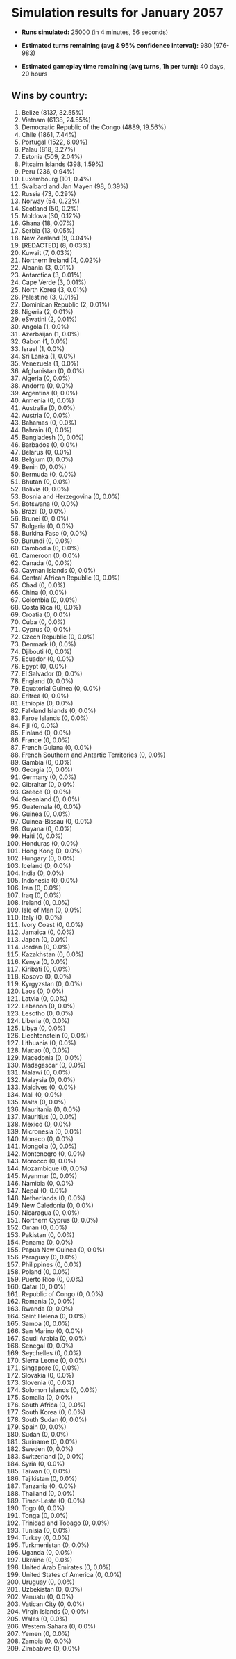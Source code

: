 # Simulation results for January 2057

* **Runs simulated:** 25000 (in 4 minutes, 56 seconds)

* **Estimated turns remaining (avg & 95% confidence interval):** 980 (976-983)

* **Estimated gameplay time remaining (avg turns, 1h per turn):** 40 days, 20 hours

## Wins by country:
1. Belize (8137, 32.55%)
2. Vietnam (6138, 24.55%)
3. Democratic Republic of the Congo (4889, 19.56%)
4. Chile (1861, 7.44%)
5. Portugal (1522, 6.09%)
6. Palau (818, 3.27%)
7. Estonia (509, 2.04%)
8. Pitcairn Islands (398, 1.59%)
9. Peru (236, 0.94%)
10. Luxembourg (101, 0.4%)
11. Svalbard and Jan Mayen (98, 0.39%)
12. Russia (73, 0.29%)
13. Norway (54, 0.22%)
14. Scotland (50, 0.2%)
15. Moldova (30, 0.12%)
16. Ghana (18, 0.07%)
17. Serbia (13, 0.05%)
18. New Zealand (9, 0.04%)
19. [REDACTED] (8, 0.03%)
20. Kuwait (7, 0.03%)
21. Northern Ireland (4, 0.02%)
22. Albania (3, 0.01%)
23. Antarctica (3, 0.01%)
24. Cape Verde (3, 0.01%)
25. North Korea (3, 0.01%)
26. Palestine (3, 0.01%)
27. Dominican Republic (2, 0.01%)
28. Nigeria (2, 0.01%)
29. eSwatini (2, 0.01%)
30. Angola (1, 0.0%)
31. Azerbaijan (1, 0.0%)
32. Gabon (1, 0.0%)
33. Israel (1, 0.0%)
34. Sri Lanka (1, 0.0%)
35. Venezuela (1, 0.0%)
36. Afghanistan (0, 0.0%)
37. Algeria (0, 0.0%)
38. Andorra (0, 0.0%)
39. Argentina (0, 0.0%)
40. Armenia (0, 0.0%)
41. Australia (0, 0.0%)
42. Austria (0, 0.0%)
43. Bahamas (0, 0.0%)
44. Bahrain (0, 0.0%)
45. Bangladesh (0, 0.0%)
46. Barbados (0, 0.0%)
47. Belarus (0, 0.0%)
48. Belgium (0, 0.0%)
49. Benin (0, 0.0%)
50. Bermuda (0, 0.0%)
51. Bhutan (0, 0.0%)
52. Bolivia (0, 0.0%)
53. Bosnia and Herzegovina (0, 0.0%)
54. Botswana (0, 0.0%)
55. Brazil (0, 0.0%)
56. Brunei (0, 0.0%)
57. Bulgaria (0, 0.0%)
58. Burkina Faso (0, 0.0%)
59. Burundi (0, 0.0%)
60. Cambodia (0, 0.0%)
61. Cameroon (0, 0.0%)
62. Canada (0, 0.0%)
63. Cayman Islands (0, 0.0%)
64. Central African Republic (0, 0.0%)
65. Chad (0, 0.0%)
66. China (0, 0.0%)
67. Colombia (0, 0.0%)
68. Costa Rica (0, 0.0%)
69. Croatia (0, 0.0%)
70. Cuba (0, 0.0%)
71. Cyprus (0, 0.0%)
72. Czech Republic (0, 0.0%)
73. Denmark (0, 0.0%)
74. Djibouti (0, 0.0%)
75. Ecuador (0, 0.0%)
76. Egypt (0, 0.0%)
77. El Salvador (0, 0.0%)
78. England (0, 0.0%)
79. Equatorial Guinea (0, 0.0%)
80. Eritrea (0, 0.0%)
81. Ethiopia (0, 0.0%)
82. Falkland Islands (0, 0.0%)
83. Faroe Islands (0, 0.0%)
84. Fiji (0, 0.0%)
85. Finland (0, 0.0%)
86. France (0, 0.0%)
87. French Guiana (0, 0.0%)
88. French Southern and Antartic Territories (0, 0.0%)
89. Gambia (0, 0.0%)
90. Georgia (0, 0.0%)
91. Germany (0, 0.0%)
92. Gibraltar (0, 0.0%)
93. Greece (0, 0.0%)
94. Greenland (0, 0.0%)
95. Guatemala (0, 0.0%)
96. Guinea (0, 0.0%)
97. Guinea-Bissau (0, 0.0%)
98. Guyana (0, 0.0%)
99. Haiti (0, 0.0%)
100. Honduras (0, 0.0%)
101. Hong Kong (0, 0.0%)
102. Hungary (0, 0.0%)
103. Iceland (0, 0.0%)
104. India (0, 0.0%)
105. Indonesia (0, 0.0%)
106. Iran (0, 0.0%)
107. Iraq (0, 0.0%)
108. Ireland (0, 0.0%)
109. Isle of Man (0, 0.0%)
110. Italy (0, 0.0%)
111. Ivory Coast (0, 0.0%)
112. Jamaica (0, 0.0%)
113. Japan (0, 0.0%)
114. Jordan (0, 0.0%)
115. Kazakhstan (0, 0.0%)
116. Kenya (0, 0.0%)
117. Kiribati (0, 0.0%)
118. Kosovo (0, 0.0%)
119. Kyrgyzstan (0, 0.0%)
120. Laos (0, 0.0%)
121. Latvia (0, 0.0%)
122. Lebanon (0, 0.0%)
123. Lesotho (0, 0.0%)
124. Liberia (0, 0.0%)
125. Libya (0, 0.0%)
126. Liechtenstein (0, 0.0%)
127. Lithuania (0, 0.0%)
128. Macao (0, 0.0%)
129. Macedonia (0, 0.0%)
130. Madagascar (0, 0.0%)
131. Malawi (0, 0.0%)
132. Malaysia (0, 0.0%)
133. Maldives (0, 0.0%)
134. Mali (0, 0.0%)
135. Malta (0, 0.0%)
136. Mauritania (0, 0.0%)
137. Mauritius (0, 0.0%)
138. Mexico (0, 0.0%)
139. Micronesia (0, 0.0%)
140. Monaco (0, 0.0%)
141. Mongolia (0, 0.0%)
142. Montenegro (0, 0.0%)
143. Morocco (0, 0.0%)
144. Mozambique (0, 0.0%)
145. Myanmar (0, 0.0%)
146. Namibia (0, 0.0%)
147. Nepal (0, 0.0%)
148. Netherlands (0, 0.0%)
149. New Caledonia (0, 0.0%)
150. Nicaragua (0, 0.0%)
151. Northern Cyprus (0, 0.0%)
152. Oman (0, 0.0%)
153. Pakistan (0, 0.0%)
154. Panama (0, 0.0%)
155. Papua New Guinea (0, 0.0%)
156. Paraguay (0, 0.0%)
157. Philippines (0, 0.0%)
158. Poland (0, 0.0%)
159. Puerto Rico (0, 0.0%)
160. Qatar (0, 0.0%)
161. Republic of Congo (0, 0.0%)
162. Romania (0, 0.0%)
163. Rwanda (0, 0.0%)
164. Saint Helena (0, 0.0%)
165. Samoa (0, 0.0%)
166. San Marino (0, 0.0%)
167. Saudi Arabia (0, 0.0%)
168. Senegal (0, 0.0%)
169. Seychelles (0, 0.0%)
170. Sierra Leone (0, 0.0%)
171. Singapore (0, 0.0%)
172. Slovakia (0, 0.0%)
173. Slovenia (0, 0.0%)
174. Solomon Islands (0, 0.0%)
175. Somalia (0, 0.0%)
176. South Africa (0, 0.0%)
177. South Korea (0, 0.0%)
178. South Sudan (0, 0.0%)
179. Spain (0, 0.0%)
180. Sudan (0, 0.0%)
181. Suriname (0, 0.0%)
182. Sweden (0, 0.0%)
183. Switzerland (0, 0.0%)
184. Syria (0, 0.0%)
185. Taiwan (0, 0.0%)
186. Tajikistan (0, 0.0%)
187. Tanzania (0, 0.0%)
188. Thailand (0, 0.0%)
189. Timor-Leste (0, 0.0%)
190. Togo (0, 0.0%)
191. Tonga (0, 0.0%)
192. Trinidad and Tobago (0, 0.0%)
193. Tunisia (0, 0.0%)
194. Turkey (0, 0.0%)
195. Turkmenistan (0, 0.0%)
196. Uganda (0, 0.0%)
197. Ukraine (0, 0.0%)
198. United Arab Emirates (0, 0.0%)
199. United States of America (0, 0.0%)
200. Uruguay (0, 0.0%)
201. Uzbekistan (0, 0.0%)
202. Vanuatu (0, 0.0%)
203. Vatican City (0, 0.0%)
204. Virgin Islands (0, 0.0%)
205. Wales (0, 0.0%)
206. Western Sahara (0, 0.0%)
207. Yemen (0, 0.0%)
208. Zambia (0, 0.0%)
209. Zimbabwe (0, 0.0%)
